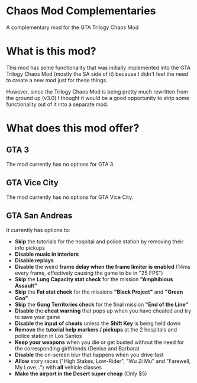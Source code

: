 # Chaos Mod Complementaries
A complementary mod for the GTA Trilogy Chaos Mod

# What is this mod?
This mod has some functionality that was initially implemented into the GTA Trilogy Chaos Mod (mostly the SA side of it)
because I didn't feel the need to create a new mod just for these things.

However, since the Trilogy Chaos Mod is being pretty much rewritten from the ground up (v3.0) I thought it would be a good
opportunity to strip some functionality out of it into a separate mod.

# What does this mod offer?

## GTA 3
The mod currently has no options for GTA 3.

## GTA Vice City
The mod currently has no options for GTA Vice City.

## GTA San Andreas
It currently has options to:
- **Skip** the tutorials for the hospital and police station by removing their info pickups
- **Disable music in interiors**
- **Disable replays**
- **Disable** the weird **frame delay when the frame limiter is enabled** (14ms every frame, effectively causing the game to be in "25 FPS")
- **Skip** the **Lung Capacity stat check** for the mission **"Amphibious Assault"**
- **Skip** the **Fat stat check** for the missions **"Black Project"** and **"Green Goo"**
- **Skip** the **Gang Territories check** for the final mission **"End of the Line"**
- **Disable** the **cheat warning** that pops up when you have cheated and try to save your game
- **Disable** the **input of cheats** unless the **Shift Key** is being held down
- **Remove** the **tutorial help markers / pickups** at the 2 hospitals and police station in Los Santos
- **Keep your weapons** when you die or get busted without the need for the corresponding girlfriends (Denise and Barbara)
- **Disable** the on-screen blur that happens when you drive fast
- **Allow** story races ("High Stakes, Low-Rider", "Wu Zi Mu" and "Farewell, My Love...") with **all** vehicle classes
- **Make the airport in the Desert super cheap** (Only $5)